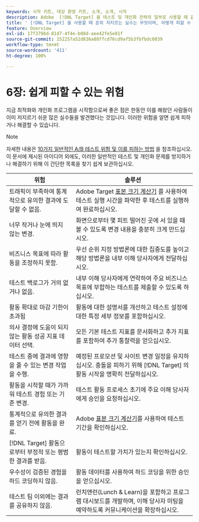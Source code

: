 ```yaml
---
keywords: 시작 키트, 대상 환영 키트, 소개, 소개, 시작
description: Adobe  [!DNL Target] 을 테스트 및 개인화 전략의 일부로 사용할 때 같은 실수를 하지 않도록 다른 사람의 실수를 통해 배우십시오.
title: ' [!DNL Target] 을 사용할 때 흔히 저지르는 실수는 무엇이며, 어떻게 피할 수 있습니까?'
feature: Overview
exl-id: 17f379bd-81d7-4f4e-b08d-aee42fe5e81f
source-git-commit: 152257a52d836a88ffcd76cd9af5b3fbfbdc0839
workflow-type: tm+mt
source-wordcount: '411'
ht-degree: 100%

---
```


# 6장: 쉽게 피할 수 있는 위험

지금 최적화와 개인화 프로그램을 시작함으로써 좋은 점은 한동안 이를 해왔던 사람들이 이미 저지르기 쉬운 많은 실수들을 발견했다는 것입니다. 이러한 위험을 알면 쉽게 피하거나 해결할 수 있습니다.

>[!NOTE]
>
>자세한 내용은 [10가지 일반적인 A/B 테스트 위험 및 이를 피하는 방법](/help/main/c-activities/t-test-ab/common-ab-testing-pitfalls.md) 을 참조하십시오. 이 문서에 제시된 아이디어 외에도, 이러한 일반적인 테스트 및 개인화 문제를 방지하거나 해결하기 위해 이 간단한 목록을 찾기 쉽게 보관하십시오.

| 위험 | 솔루션 |
| --- | --- |
| 트래픽이 부족하여 통계적으로 유의한 결과에 도달할 수 없음. | Adobe Target [표본 크기 계산기](https://experienceleague.adobe.com/tools/calculator/testcalculator.html?lang=ko-KR) 를 사용하여 테스트 실행 시간을 파악한 후 테스트를 실행하여 완료하십시오. |
| 너무 작거나 눈에 띄지 않는 변경. | 화면으로부터 몇 피트 떨어진 곳에 서 있을 때 볼 수 있도록 변경 내용을 충분히 크게 만드십시오. |
| 비즈니스 목표에 따라 활동을 조정하지 못함. | 우선 순위 지정 방법론에 대한 집중도를 높이고 해당 방법론을 내부 이해 당사자에게 전달하십시오. |
| 테스트 백로그가 거의 없거나 없음. | 내부 이해 당사자에게 연락하여 주요 비즈니스 목표에 부합하는 테스트를 제출할 수 있도록 하십시오. |
| 활동 확대로 마감 기한이 초과됨 | 활동에 대한 설명서를 개선하고 테스트 설정에 대한 특정 세부 정보를 포함하십시오. |
| 의사 결정에 도움이 되지 않는 활동 성공 지표 데이터 선택. | 모든 기본 테스트 지표를 문서화하고 추가 지표를 포함하여 추가 통찰력을 얻으십시오. |
| 테스트 중에 결과에 영향을 줄 수 있는 변경 작업을 수행. | 예정된 프로모션 및 사이트 변경 일정을 유지하십시오. 충돌을 피하기 위해 [!DNL Target] 의 활동 시작을 명확히 전달하십시오. |
| 활동을 시작할 때가 가까워 테스트 경험 또는 기준 변경. | 테스트 활동 프로세스 초기에 주요 이해 당사자에게 승인을 요청하십시오. |
| 통계적으로 유의한 결과를 얻기 전에 활동을 완료. | Adobe [표본 크기 계산기](https://experienceleague.adobe.com/tools/calculator/testcalculator.html)를 사용하여 테스트 기간을 확인하십시오. |
| [!DNL Target] 활동으로부터 부정적 또는 평범한 결과를 받음. | 활동이 테스트할 가치가 있는지 확인하십시오. |
| 우수성이 검증된 경험을 하드 코딩하지 않음. | 활동 데이터를 사용하여 하드 코딩을 위한 승인을 얻으십시오. |
| 테스트 팀 이외에는 결과를 공유하지 않음. | 런치앤런(Lunch &amp; Learn)을 포함하고 프로그램 대시보드를 개발하며, 이해 당사자 미팅을 예약하도록 커뮤니케이션을 확장하십시오. |
